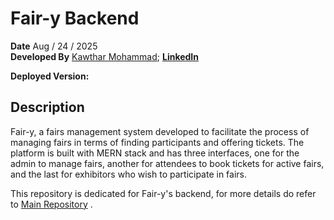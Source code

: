 # Fair-y Backend
**Date** Aug / 24 / 2025 <br>
**Developed By**  [Kawthar Mohammad](https://github.com/Kawthara-M); **[LinkedIn](https://www.linkedin.com/in/kawthar-mohammad/)**

**Deployed Version:**

## Description
Fair-y, a fairs management system developed to facilitate the process of managing fairs in terms of finding participants and offering tickets. The platform is built with MERN stack and has three interfaces, one for the admin to manage fairs, another for attendees to book tickets for active fairs, and the last for exhibitors who wish to participate in fairs.

This repository is dedicated for Fair-y's backend, for more details do refer to [Main Repository](https://github.com/Kawthara-M/Fair-y) .
